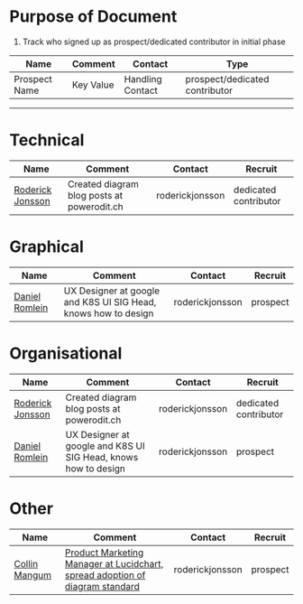 # Purpose of Document

1. Track who signed up as prospect/dedicated contributor in initial phase

| Name             | Comment                                    | Contact         | Type |
| ---------------- | ------------------------------------------ | --------------- | ------- |
| Prospect Name    | Key Value                                  | Handling Contact| prospect/dedicated contributor |

---
# Technical

| Name             | Comment                                    | Contact         | Recruit |
| ---------------- | ------------------------------------------ | --------------- | ------- |
| [Roderick Jonsson][rj] | Created diagram blog posts at powerodit.ch | roderickjonsson | dedicated contributor     |

# Graphical

| Name             | Comment                                    | Contact         | Recruit |
| ---------------- | ------------------------------------------ | --------------- | ------- |
| [Daniel Romlein][dr] |  UX Designer at google and K8S UI SIG Head, knows how to design| roderickjonsson | prospect |

# Organisational

| Name             | Comment                                    | Contact         | Recruit |
| ---------------- | ------------------------------------------ | --------------- | ------- |
| [Roderick Jonsson][rj] | Created diagram blog posts at powerodit.ch | roderickjonsson | dedicated contributor     |
| [Daniel Romlein][dr] |  UX Designer at google and K8S UI SIG Head, knows how to design| roderickjonsson | prospect |

# Other

| Name             | Comment                                    | Contact         | Recruit |
| ---------------- | ------------------------------------------ | --------------- | ------- |
| [Collin Mangum][cm]    | [Product Marketing Manager at Lucidchart, spread adoption of diagram standard](https://github.com/kubernetes/website/issues/747#issuecomment-380245146)   | roderickjonsson | prospect  |


[rj]: https://github.com/Roderick-Jonsson
[dr]: https://github.com/danielromlein
[cm]: https://github.com/collinmangum
